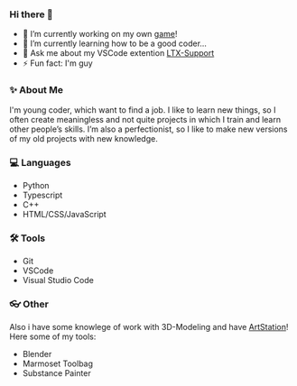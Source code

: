 ### Hi there 👋

- 🔭 I’m currently working on my own [game](https://discord.gg/K3Xvkym9Ke)!
- 🌱 I’m currently learning how to be a good coder...
- 💬 Ask me about my VSCode extention [LTX-Support](https://github.com/AziatkaVictor/ltx-support)
- ⚡ Fun fact: I'm guy

### ✨ About Me

I'm young coder, which want to find a job. I like to learn new things, so I often create meaningless and not quite projects in which I train and learn other people’s skills. I’m also a perfectionist, so I like to make new versions of my old projects with new knowledge.

### 💻 Languages

* Python
* Typescript
* C++
* HTML/CSS/JavaScript

### 🛠️ Tools

* Git
* VSCode
* Visual Studio Code

### 👓 Other

Also i have some knowlege of work with 3D-Modeling and have [ArtStation](https://www.artstation.com/aziatkavictor)! Here some of my tools:

* Blender
* Marmoset Toolbag
* Substance Painter
